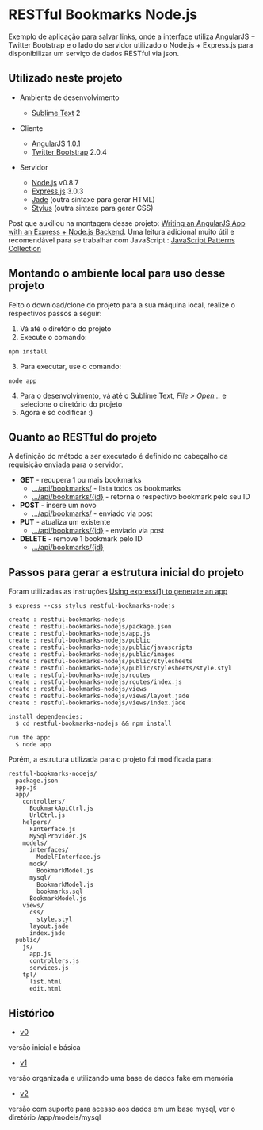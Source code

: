 RESTful Bookmarks Node.js
=================================

Exemplo de aplicação para salvar links, onde a interface utiliza AngularJS + Twitter Bootstrap e o lado do servidor utilizado o Node.js + Express.js para disponibilizar um serviço de dados RESTful via json.


Utilizado neste projeto
-----------------------

* Ambiente de desenvolvimento
  * [Sublime Text](http://www.sublimetext.com/) 2

* Cliente
  * [AngularJS](http://angularjs.org/) 1.0.1
  * [Twitter Bootstrap](twitter.github.com/bootstrap) 2.0.4

* Servidor
  * [Node.js](http://nodejs.org/) v0.8.7
  * [Express.js](http://expressjs.com/) 3.0.3
  * [Jade](http://jade-lang.com/) (outra sintaxe para gerar HTML)
  * [Stylus](http://learnboost.github.com/stylus/) (outra sintaxe para gerar CSS)

Post que auxiliou na montagem desse projeto: [Writing an AngularJS App with an Express + Node.js Backend](http://briantford.com/blog/angular-express.html). Uma leitura adicional muito útil e recomendável para se trabalhar com JavaScript : [JavaScript Patterns Collection](http://shichuan.github.com/javascript-patterns/)
  

Montando o ambiente local para uso desse projeto
------------------------------------------------

Feito o download/clone do projeto para a sua máquina local, realize o respectivos passos a seguir:

1. Vá até o diretório do projeto
2. Execute o comando:

  `npm install`

3. Para executar, use o comando:

  `node app`

4. Para o desenvolvimento, vá até o Sublime Text, *File > Open...* e selecione o diretório do projeto
5. Agora é só codificar :)


Quanto ao RESTful do projeto
----------------------------
A definição do método a ser executado é definido no cabeçalho da requisição enviada para o servidor.

* **GET** - recupera 1 ou mais bookmarks
  * [.../api/bookmarks/]() - lista todos os bookmarks
  * [.../api/bookmarks/{id}]() - retorna o respectivo bookmark pelo seu ID
* **POST** - insere um novo
  * [.../api/bookmarks/]() - enviado via post
* **PUT** - atualiza um existente
  * [.../api/bookmarks/{id}]() - enviado via post 
* **DELETE** - remove 1 bookmark pelo ID
  * [.../api/bookmarks/{id}]() 


Passos para gerar a estrutura inicial do projeto
------------------------------------------------

Foram utilizadas as instruções [Using express(1) to generate an app](http://expressjs.com/guide.html#executable)

<pre><code>$ express --css stylus restful-bookmarks-nodejs

create : restful-bookmarks-nodejs
create : restful-bookmarks-nodejs/package.json
create : restful-bookmarks-nodejs/app.js
create : restful-bookmarks-nodejs/public
create : restful-bookmarks-nodejs/public/javascripts
create : restful-bookmarks-nodejs/public/images
create : restful-bookmarks-nodejs/public/stylesheets
create : restful-bookmarks-nodejs/public/stylesheets/style.styl
create : restful-bookmarks-nodejs/routes
create : restful-bookmarks-nodejs/routes/index.js
create : restful-bookmarks-nodejs/views
create : restful-bookmarks-nodejs/views/layout.jade
create : restful-bookmarks-nodejs/views/index.jade

install dependencies:
  $ cd restful-bookmarks-nodejs && npm install

run the app:
  $ node app</code></pre>

Porém, a estrutura utilizada para o projeto foi modificada para:

<pre><code>restful-bookmarks-nodejs/
  package.json
  app.js
  app/
    controllers/
      BookmarkApiCtrl.js
      UrlCtrl.js  
    helpers/
      FInterface.js
      MySqlProvider.js
    models/
      interfaces/
        ModelFInterface.js
      mock/
        BookmarkModel.js
      mysql/
        BookmarkModel.js
        bookmarks.sql
      BookmarkModel.js
    views/
      css/
        style.styl
      layout.jade
      index.jade
  public/
    js/
      app.js
      controllers.js
      services.js
    tpl/
      list.html
      edit.html</code></pre>


Histórico
----------------------------

* [v0](https://github.com/erkobridee/restful-bookmarks-nodejs/tree/v0)

versão inicial e básica

* [v1](https://github.com/erkobridee/restful-bookmarks-nodejs/tree/v1)

versão organizada e utilizando uma base de dados fake em memória

* [v2](https://github.com/erkobridee/restful-bookmarks-nodejs/tree/v2)

versão com suporte para acesso aos dados em um base mysql, ver o diretório /app/models/mysql

